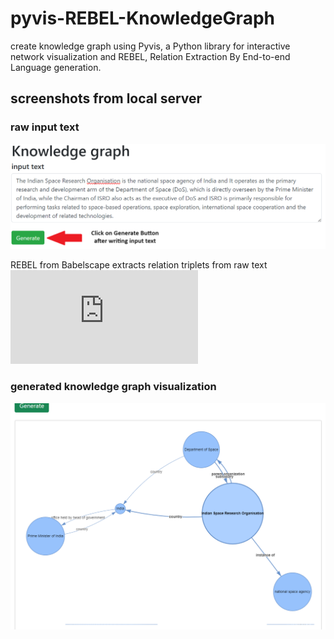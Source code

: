 # pyvis-REBEL-KnowledgeGraph
create knowledge graph using Pyvis, a Python library for interactive network visualization and REBEL, Relation Extraction By End-to-end Language generation.

## screenshots from local server

### raw input text
![Input Text to generate knowledge graph](https://github.com/jaydeep-b21/pyvis-REBEL-KnowledgeGraph/blob/main/screenshots/knowledgegraph_input.png)

REBEL from Babelscape extracts relation triplets from raw text 
![research paper on REBEL](https://github.com/Babelscape/rebel/blob/main/docs/EMNLP_2021_REBEL__Camera_Ready_.pdf)
### generated knowledge graph visualization
![Input Text to generate knowledge graph](https://github.com/jaydeep-b21/pyvis-REBEL-KnowledgeGraph/blob/main/screenshots/knowledgegraph_output.png)
